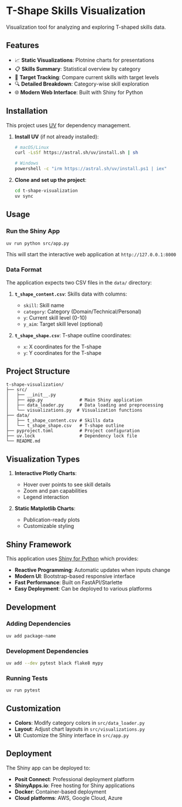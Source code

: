 # T-Shape Skills Visualization

Visualization tool for analyzing and exploring T-shaped skills data.

## Features

- 📈 **Static Visualizations**: Plotnine charts for presentations
- 📋 **Skills Summary**: Statistical overview by category
- 🎯 **Target Tracking**: Compare current skills with target levels
- 🔍 **Detailed Breakdown**: Category-wise skill exploration
- 🌐 **Modern Web Interface**: Built with Shiny for Python

## Installation

This project uses [UV](https://docs.astral.sh/uv/) for dependency management. 

1. **Install UV** (if not already installed):
   ```bash
   # macOS/Linux
   curl -LsSf https://astral.sh/uv/install.sh | sh
   
   # Windows
   powershell -c "irm https://astral.sh/uv/install.ps1 | iex"
   ```

2. **Clone and set up the project**:
   ```bash
   cd t-shape-visualization
   uv sync
   ```

## Usage

### Run the Shiny App

```bash
uv run python src/app.py
```

This will start the interactive web application at `http://127.0.0.1:8000`

### Data Format

The application expects two CSV files in the `data/` directory:

1. **`t_shape_content.csv`**: Skills data with columns:
   - `skill`: Skill name
   - `category`: Category (Domain/Technical/Personal)
   - `y`: Current skill level (0-10)
   - `y_aim`: Target skill level (optional)

2. **`t_shape_shape.csv`**: T-shape outline coordinates:
   - `x`: X coordinates for the T-shape
   - `y`: Y coordinates for the T-shape

## Project Structure

```
t-shape-visualization/
├── src/
│   ├── __init__.py
│   ├── app.py              # Main Shiny application
│   ├── data_loader.py      # Data loading and preprocessing
│   └── visualizations.py  # Visualization functions
├── data/
│   ├── t_shape_content.csv # Skills data
│   └── t_shape_shape.csv   # T-shape outline
├── pyproject.toml          # Project configuration
├── uv.lock                 # Dependency lock file
└── README.md
```

## Visualization Types

1. **Interactive Plotly Charts**: 
   - Hover over points to see skill details
   - Zoom and pan capabilities
   - Legend interaction

2. **Static Matplotlib Charts**:
   - Publication-ready plots
   - Customizable styling

## Shiny Framework

This application uses [Shiny for Python](https://shiny.posit.co/py/) which provides:

- **Reactive Programming**: Automatic updates when inputs change
- **Modern UI**: Bootstrap-based responsive interface
- **Fast Performance**: Built on FastAPI/Starlette
- **Easy Deployment**: Can be deployed to various platforms

## Development

### Adding Dependencies

```bash
uv add package-name
```

### Development Dependencies

```bash
uv add --dev pytest black flake8 mypy
```

### Running Tests

```bash
uv run pytest
```

## Customization

- **Colors**: Modify category colors in `src/data_loader.py`
- **Layout**: Adjust chart layouts in `src/visualizations.py`
- **UI**: Customize the Shiny interface in `src/app.py`

## Deployment

The Shiny app can be deployed to:
- **Posit Connect**: Professional deployment platform
- **ShinyApps.io**: Free hosting for Shiny applications
- **Docker**: Container-based deployment
- **Cloud platforms**: AWS, Google Cloud, Azure